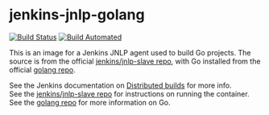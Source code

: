 # jenkins-jnlp-golang

[![Build Status][build-badge]][docker]
[![Build Automated][auto-badge]][docker]

[build-badge]: https://img.shields.io/docker/cloud/build/mjslabs/jenkins-jnlp-golang.svg?label=build
[auto-badge]: https://img.shields.io/docker/cloud/automated/mjslabs/jenkins-jnlp-golang.svg
[docker]: https://hub.docker.com/r/mjslabs/jenkins-jnlp-golang/builds

This is an image for a Jenkins JNLP agent used to build Go projects. The source is from the official [jenkins/jnlp-slave repo](https://hub.docker.com/r/jenkins/jnlp-slave/), with Go installed from the official [golang repo](https://hub.docker.com/_/golang).

See the Jenkins documentation on [Distributed builds](https://wiki.jenkins.io/display/JENKINS/Distributed+builds) for more info.  
See the [jenkins/jnlp-slave repo](https://hub.docker.com/r/jenkins/jnlp-slave/) for instructions on running the container.  
See the [golang repo](https://hub.docker.com/_/golang) for more information on Go.  
